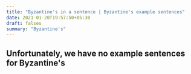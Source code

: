 ```yaml
---
title: "Byzantine's in a sentence | Byzantine's example sentences"
date: 2021-01-20T19:57:50+05:30
draft: falses
summary: "Byzantine's"
---
```

## Unfortunately, we have no example sentences for Byzantine's                 
